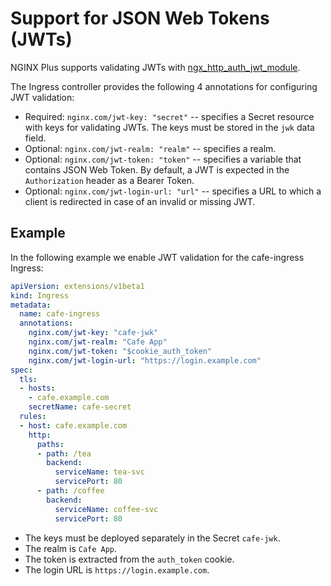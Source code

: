 # Support for JSON Web Tokens (JWTs)

NGINX Plus supports validating JWTs with [ngx_http_auth_jwt_module](http://nginx.org/en/docs/http/ngx_http_auth_jwt_module.html). 

The Ingress controller provides the following 4 annotations for configuring JWT validation:

* Required: ```nginx.com/jwt-key: "secret"``` -- specifies a Secret resource with keys for validating JWTs. The keys must be stored in the `jwk` data field.
* Optional: ```nginx.com/jwt-realm: "realm"``` -- specifies a realm.
* Optional: ```nginx.com/jwt-token: "token"``` -- specifies a variable that contains JSON Web Token. By default, a JWT is expected in the `Authorization` header as a Bearer Token. 
* Optional: ```nginx.com/jwt-login-url: "url"``` -- specifies a URL to which a client is redirected in case of an invalid or missing JWT.

## Example

In the following example we enable JWT validation for the cafe-ingress Ingress:
```yaml
apiVersion: extensions/v1beta1
kind: Ingress
metadata:
  name: cafe-ingress
  annotations:
    nginx.com/jwt-key: "cafe-jwk" 
    nginx.com/jwt-realm: "Cafe App"  
    nginx.com/jwt-token: "$cookie_auth_token"
    nginx.com/jwt-login-url: "https://login.example.com"
spec:
  tls:
  - hosts:
    - cafe.example.com
    secretName: cafe-secret
  rules:
  - host: cafe.example.com
    http:
      paths:
      - path: /tea
        backend:
          serviceName: tea-svc
          servicePort: 80
      - path: /coffee
        backend:
          serviceName: coffee-svc
          servicePort: 80
```
* The keys must be deployed separately in the Secret `cafe-jwk`.
* The realm is  `Cafe App`.
* The token is extracted from the `auth_token` cookie.
* The login URL is `https://login.example.com`. 
